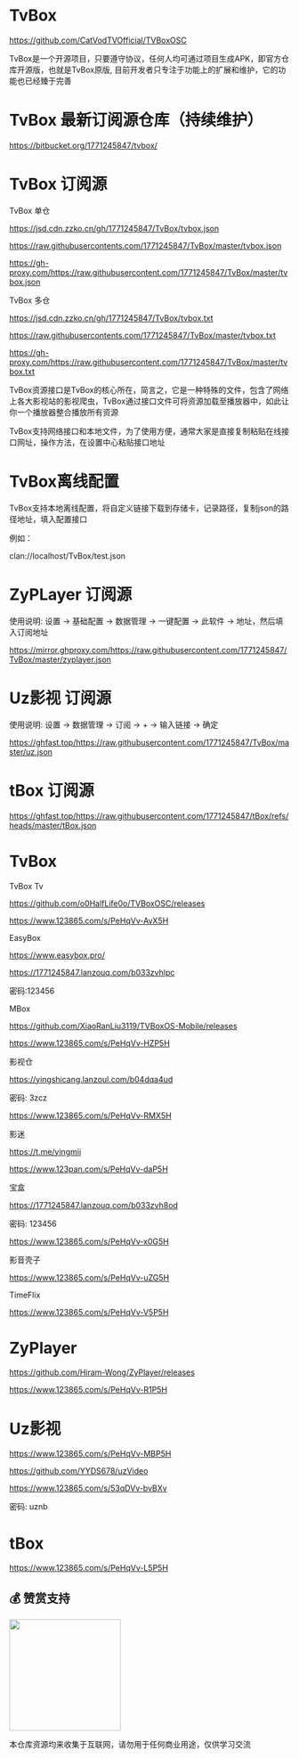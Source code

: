 # TvBox

https://github.com/CatVodTVOfficial/TVBoxOSC

TvBox是一个开源项目，只要遵守协议，任何人均可通过项目生成APK，即官方仓库开源版，也就是TvBox原版, 目前开发者只专注于功能上的扩展和维护，它的功能也已经臻于完善

# TvBox 最新订阅源仓库（持续维护）

https://bitbucket.org/1771245847/tvbox/

# TvBox 订阅源

TvBox 单仓

https://jsd.cdn.zzko.cn/gh/1771245847/TvBox/tvbox.json

https://raw.githubusercontents.com/1771245847/TvBox/master/tvbox.json

https://gh-proxy.com/https://raw.githubusercontent.com/1771245847/TvBox/master/tvbox.json

TvBox 多仓

https://jsd.cdn.zzko.cn/gh/1771245847/TvBox/tvbox.txt

https://raw.githubusercontents.com/1771245847/TvBox/master/tvbox.txt

https://gh-proxy.com/https://raw.githubusercontent.com/1771245847/TvBox/master/tvbox.txt

TvBox资源接口是TvBox的核心所在，简言之，它是一种特殊的文件，包含了网络上各大影视站的影视爬虫，TvBox通过接口文件可将资源加载至播放器中，如此让你一个播放器整合播放所有资源

TvBox支持网络接口和本地文件，为了使用方便，通常大家是直接复制粘贴在线接口网址，操作方法，在设置中心粘贴接口地址

# TvBox离线配置

TvBox支持本地离线配置，将自定义链接下载到存储卡，记录路径，复制json的路径地址，填入配置接口

例如：

clan://localhost/TvBox/test.json

# ZyPLayer 订阅源

使用说明: 设置 -> 基础配置 -> 数据管理 -> 一键配置 -> 此软件  -> 地址，然后填入订阅地址

https://mirror.ghproxy.com/https://raw.githubusercontent.com/1771245847/TvBox/master/zyplayer.json

# Uz影视 订阅源

使用说明: 设置 -> 数据管理 -> 订阅 -> + -> 输入链接 -> 确定

https://ghfast.top/https://raw.githubusercontent.com/1771245847/TvBox/master/uz.json

# tBox 订阅源

https://ghfast.top/https://raw.githubusercontent.com/1771245847/tBox/refs/heads/master/tBox.json

# TvBox

TvBox Tv

https://github.com/o0HalfLife0o/TVBoxOSC/releases

https://www.123865.com/s/PeHqVv-AvX5H

EasyBox

https://www.easybox.pro/

https://1771245847.lanzouq.com/b033zvhlpc

密码:123456

MBox

https://github.com/XiaoRanLiu3119/TVBoxOS-Mobile/releases

https://www.123865.com/s/PeHqVv-HZP5H

影视仓

https://yingshicang.lanzoul.com/b04dqa4ud

密码: 3zcz

https://www.123865.com/s/PeHqVv-RMX5H

影迷

https://t.me/yingmii

https://www.123pan.com/s/PeHqVv-daP5H

宝盒

https://1771245847.lanzouq.com/b033zvh8od

密码: 123456

https://www.123865.com/s/PeHqVv-x0G5H

影音壳子

https://www.123865.com/s/PeHqVv-uZG5H

TimeFlix

https://www.123865.com/s/PeHqVv-V5P5H

# ZyPlayer

https://github.com/Hiram-Wong/ZyPlayer/releases

https://www.123865.com/s/PeHqVv-R1P5H

# Uz影视

https://www.123865.com/s/PeHqVv-MBP5H

https://github.com/YYDS678/uzVideo

https://www.123865.com/s/53qDVv-bvBXv

密码: uznb

# tBox

https://www.123865.com/s/PeHqVv-L5P5H

## 💰 赞赏支持
<p>
<img width="200" height="200" src="https://pica.zhimg.com/v2-5e3b875bdd86bec3edfee61813d4f396_1440w.jpg">
</p>


本仓库资源均来收集于互联网，请勿用于任何商业用途，仅供学习交流
